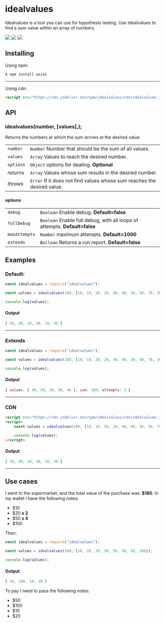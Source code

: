 # idealvalues

Idealvalues is a tool you can use for hypothesis testing. Use Idealvalues to find a sum value within an array of numbers.

[![](https://img.shields.io/npm/v/idealvalues.svg)](https://npmjs.org/package/idealvalues)  [![](https://img.shields.io/npm/dt/idealvalues.svg?maxAge=3600)](https://www.npmjs.com/package/idealvalues) [![](https://data.jsdelivr.com/v1/package/npm/idealvalues/badge)](https://www.jsdelivr.com/package/npm/idealvalues)
## Installing

Using npm:

```bash
$ npm install axios
```
---
Using cdn:

```html
<script src="https://cdn.jsdelivr.net/npm/idealvalues/cdn/idealvalues.js"></script>
```

## API

### idealvalues(number, [values],);

Returns the numbers at which the sum arrives at the desired value.

|           |                                                                           |
| --------- | ------------------------------------------------------------------------- |
| `number`  | `Number` Number that should be the sum of all values.                     |
| `values`  | `Array`  Values to reach the desired number.                              |
| `options` | `Object` options for dealing. **Optional**                                |
| _returns_ | `Array`  Values whose sum results in the desired number.                  |
| _throws_  | `Error`  If it does not find values whose sum reaches the desired value.  |

#### options

|               |                                                                               |
| ------------- | ----------------------------------------------------------------------------- |
| `debug`       | `Boolean` Enable debug. **Default=false**                                     |
| `fullDebug`   | `Boolean` Enable full debug, with all loops of attempts.  **Default=false**   |
| `maxAttempts` | `Number` maximum attempts. **Default=1000**                                   |
| `extends`     | `Bollean` Returns a run report. **Default=false**                             |

## Examples

### Default:

```js
const idealvalues = require("idealvalues");

const values = idealvalues(180, [10, 10, 20, 20, 40, 40, 30, 50, 70, 30, 40]);

console.log(values);
```

#### Output

```js
[ 50, 40, 10, 40, 10, 30 ]
```
---
### Extends

```js
const idealvalues = require("idealvalues");

const values = idealvalues(180, [10, 10, 20, 20, 40, 40, 30, 50, 70, 30, 40], {extends: true});

console.log(values);
```

#### Output

```js
{ values: [ 40, 50, 20, 30, 40 ], sum: 180, attempts: 2 }
```
---
### CDN

```html
<script src="https://cdn.jsdelivr.net/npm/idealvalues/cdn/idealvalues.js"></script>
<script>
    const values = idealvalues(180, [10, 10, 20, 20, 40, 40, 30, 50, 70, 30, 40]);

    console.log(values);
</script>
```
#### Output

```js
[ 50, 40, 10, 40, 10, 30 ]
```
---
## Use cases

I went to the supermarket, and the total value of the purchase was: **$180**. In my wallet I have the following notes:

- $10
- $20 **x 2**
- $50 **x 4**
- $100

Then:

```js
const idealvalues = require("idealvalues");

const values = idealvalues(180, [10, 20, 20, 50, 50, 50, 50, 100]);

console.log(values);
```

#### Output

```js
[ 50, 100, 10, 20 ]
```

To pay I need to pass the following notes:

- $50
- $100
- $10
- $20